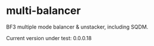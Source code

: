 multi-balancer
==============

BF3 multiple mode balancer &amp; unstacker, including SQDM.

Current version under test: 0.0.0.18
